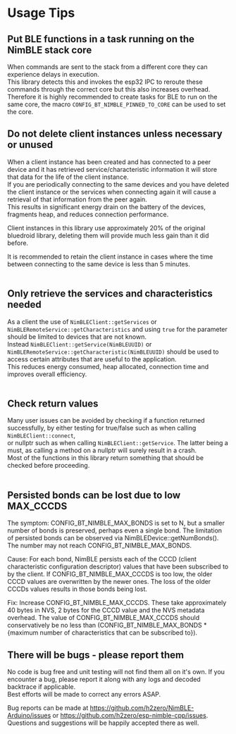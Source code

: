 # Usage Tips

## Put BLE functions in a task running on the NimBLE stack core

When commands are sent to the stack from a different core they can experience delays in execution.  
This library detects this and invokes the esp32 IPC to reroute these commands through the correct core but this also increases overhead.  
Therefore it is highly recommended to create tasks for BLE to run on the same core, the macro `CONFIG_BT_NIMBLE_PINNED_TO_CORE` can be used to set the core.
<br/>  

## Do not delete client instances unless necessary or unused

When a client instance has been created and has connected to a peer device and it has retrieved service/characteristic information it will store that data for the life of the client instance.  
If you are periodically connecting to the same devices and you have deleted the client instance or the services when connecting again it will cause a retrieval of that information from the peer again.  
This results in significant energy drain on the battery of the devices, fragments heap, and reduces connection performance.  
  
Client instances in this library use approximately 20% of the original bluedroid library, deleting them will provide much less gain than it did before.  

It is recommended to retain the client instance in cases where the time between connecting to the same device is less than 5 minutes.  
<br/>  

## Only retrieve the services and characteristics needed

As a client the use of `NimBLEClient::getServices` or `NimBLERemoteService::getCharacteristics` and using `true` for the parameter should be limited to devices that are not known.  
Instead `NimBLEClient::getService(NimBLEUUID)` or `NimBLERemoteService::getCharacteristic(NimBLEUUID)` should be used to access certain attributes that are useful to the application.  
This reduces energy consumed, heap allocated, connection time and improves overall efficiency.  
<br/>  

## Check return values

Many user issues can be avoided by checking if a function returned successfully, by either testing for true/false such as when calling `NimBLEClient::connect`,  
or nullptr such as when  calling `NimBLEClient::getService`. The latter being a must, as calling a method on a nullptr will surely result in a crash.  
Most of the functions in this library return something that should be checked before proceeding.  
<br/>  

## Persisted bonds can be lost due to low MAX_CCCDS

The symptom: CONFIG_BT_NIMBLE_MAX_BONDS is set to N, but a smaller number of bonds is preserved, perhaps even a single bond. The limitation of persisted bonds can be observed via NimBLEDevice::getNumBonds(). The number may not reach CONFIG_BT_NIMBLE_MAX_BONDS.

Cause: For each bond, NimBLE persists each of the CCCD (client characteristic configuration descriptor) values that have been subscribed
to by the client. If CONFIG_BT_NIMBLE_MAX_CCCDS is too low, the older CCCD values are overwritten by the newer ones. The loss of the older
CCCDs values results in those bonds being lost.

Fix: Increase CONFIG_BT_NIMBLE_MAX_CCCDS. These take approximately 40 bytes in NVS, 2 bytes for the CCCD value and the NVS metadata overhead. The value of
CONFIG_BT_NIMBLE_MAX_CCCDS should conservatively be no less than (CONFIG_BT_NIMBLE_MAX_BONDS * {maximum number of characteristics that can be subscribed to}).

## There will be bugs - please report them

No code is bug free and unit testing will not find them all on it's own. If you encounter a bug, please report it along with any logs and decoded backtrace if applicable.  
Best efforts will be made to correct any errors ASAP.  

Bug reports can be made at https://github.com/h2zero/NimBLE-Arduino/issues or https://github.com/h2zero/esp-nimble-cpp/issues.  
Questions and suggestions will be happily accepted there as well.
